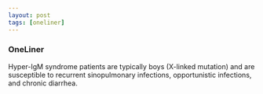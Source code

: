 ```yaml
---
layout: post
tags: [oneliner]
---
```



### OneLiner

Hyper-IgM syndrome patients are typically boys (X-linked mutation) and are susceptible to recurrent sinopulmonary infections, opportunistic infections, and chronic diarrhea.
